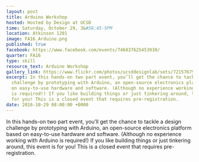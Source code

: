 ```yaml
---
layout: post
title: Arduino Workshop
hosted: Hosted by Design at UCSD
time: Saturday, October 29, 3&#58;45-5PM
location: Atkinson 1201
image: FA16_Arduino.png
published: true
facebook: https://www.facebook.com/events/746837625453930/
quarter: FA16
type: skill
resource_text: Arduino Workshop
gallery_link: https://www.flickr.com/photos/ucsddesignlab/sets/72157675805108282
excerpt: In this hands-on two part event, you’ll get the chance to tackle a design
  challenge by prototyping with Arduino, an open-source electronics platform based
  on easy-to-use hardware and software. (Although no experience working with Arduino
  is required!) If you like building things or just tinkering around, this event is
  for you! This is a closed event that requires pre-registration.
date: 2016-10-29 08:00:00 +0000
---
```

In this hands-on two part event, you’ll get the chance to tackle a design challenge by prototyping with Arduino, an open-source electronics platform based on easy-to-use hardware and software. (Although no experience working with Arduino is required!) If you like building things or just tinkering around, this event is for you! This is a closed event that requires pre-registration.
